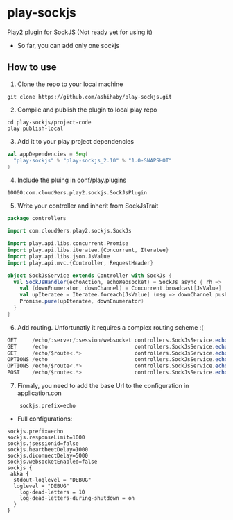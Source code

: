 play-sockjs
===========

Play2 plugin for SockJS (Not ready yet for using it)
* So far, you can add only one sockjs

## How to use

 1. Clone the repo to your local machine

```
git clone https://github.com/ashihaby/play-sockjs.git
```
 2. Compile and publish the plugin to local play repo

```
cd play-sockjs/project-code
play publish-local
```
 3. Add it to your play project dependencies

```scala
val appDependencies = Seq(
  "play-sockjs" % "play-sockjs_2.10" % "1.0-SNAPSHOT"
)
```
4. Include the pluing in conf/play.plugins

```
10000:com.cloud9ers.play2.sockjs.SockJsPlugin
```
5. Write your controller and inherit from SockJsTrait

```scala
package controllers

import com.cloud9ers.play2.sockjs.SockJs

import play.api.libs.concurrent.Promise
import play.api.libs.iteratee.{Concurrent, Iteratee}
import play.api.libs.json.JsValue
import play.api.mvc.{Controller, RequestHeader}

object SockJsService extends Controller with SockJs {
  val SockJsHandler(echoAction, echoWebsocket) = SockJs async { rh =>
    val (downEnumerator, downChannel) = Concurrent.broadcast[JsValue]
    val upIteratee = Iteratee.foreach[JsValue] (msg => downChannel push msg)
    Promise.pure(upIteratee, downEnumerator)
  }
}
```
6. Add routing. Unfortunatly it requires a complex routing scheme :(

```scala
GET     /echo/:server/:session/websocket controllers.SockJsService.echoWebsocket(server, session)
GET     /echo                            controllers.SockJsService.echoAction(route="")
GET     /echo/$route<.*>                 controllers.SockJsService.echoAction(route)
OPTIONS /echo                            controllers.SockJsService.echoAction(route="")
OPTIONS /echo/$route<.*>                 controllers.SockJsService.echoAction(route)
POST    /echo/$route<.*>                 controllers.SockJsService.echoAction(route)
```
7. Finnaly, you need to add the base Url to the configuration in application.con
```
	sockjs.prefix=echo
```

* Full configurations:

```
sockjs.prefix=echo
sockjs.responseLimit=1000
sockjs.jsessionid=false
sockjs.heartbeetDelay=1000
sockjs.diconnectDelay=5000
sockjs.websocketEnabled=false
sockjs {
 akka {
  stdout-loglevel = "DEBUG"
  loglevel = "DEBUG"
    log-dead-letters = 10
    log-dead-letters-during-shutdown = on
  }
}
```
